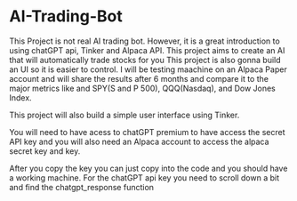 # AI-Trading-Bot
This Project is not real AI trading bot. However, it is a great introduction to using chatGPT api, Tinker and Alpaca API.
This project aims to create an AI that will automatically trade stocks for you
This project is also gonna build an UI so it is easier to control. I will be testing maachine on an Alpaca Paper account and will share the results after 6 months and compare it to the major metrics like and SPY(S and P 500), QQQ(Nasdaq), and Dow Jones Index.

This project will also build a simple user interface using Tinker. 

You will need to have acess to chatGPT premium to have access the secret API key and you will also need an Alpaca account to access the alpaca secret key and key.

After you copy the key you can just copy into the code and you should have a working machine. For the chatGPT api key you need to scroll down a bit and find the chatgpt_response function
